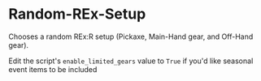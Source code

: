 # Random-REx-Setup
Chooses a random REx:R setup (Pickaxe, Main-Hand gear, and Off-Hand gear).

Edit the script's `enable_limited_gears` value to `True` if you'd like seasonal event items to be included
